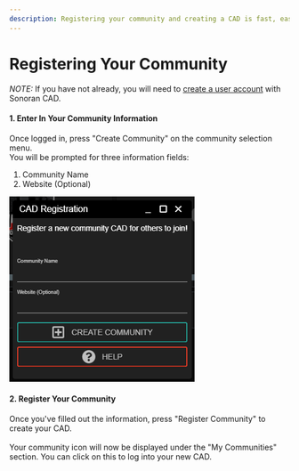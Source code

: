 ```yaml
---
description: Registering your community and creating a CAD is fast, easy, and free!
---
```


# Registering Your Community

_NOTE:_ If you have not already, you will need to [create a user account](registering-your-account.md) with Sonoran CAD.

#### 1. Enter In Your Community Information

Once logged in, press "Create Community" on the community selection menu.\
You will be prompted for three information fields:

1. Community Name
2. Website (Optional)

![The community CAD registration modal is shown as above](<../../.gitbook/assets/image (290) (1) (1) (1).png>)

#### 2. Register Your Community

Once you've filled out the information, press "Register Community" to create your CAD.\
\
Your community icon will now be displayed under the "My Communities" section. You can click on this to log into your new CAD.
